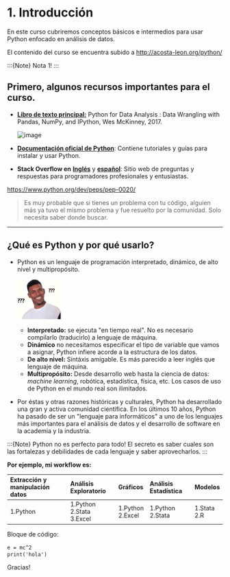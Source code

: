 # 1. Introducción

En este curso cubriremos conceptos básicos e intermedios para usar Python enfocado en análisis de datos.

El contenido del curso se encuentra subido a http://acosta-leon.org/python/

:::{Note}
Nota 1!
:::

## Primero, algunos recursos importantes para el curso.
- [**Libro de texto principal:**](https://www.oreilly.com/library/view/python-for-data/9781491957653/) Python for Data Analysis : Data Wrangling with Pandas, NumPy, and IPython, Wes McKinney, 2017.

   ![image](https://learning.oreilly.com/library/cover/9781491957653/250w/)

- [**Documentación oficial de Python**](https://docs.python.org/3/): Contiene tutoriales y guías para instalar y usar Python.


- **Stack Overflow en** [**Inglés**](https://stackoverflow.com/questions/tagged/python) y [**español**](https://es.stackoverflow.com/questions/tagged/python): Sitio web de preguntas y respuestas para programadores profesionales y entusiastas.

https://www.python.org/dev/peps/pep-0020/


> Es muy probable que si tienes un problema con tu código, alguien más ya tuvo el mismo problema y fue resuelto por la comunidad. Solo necesita saber donde buscar.

---
## ¿Qué es Python y por qué usarlo?
- Python es un lenguaje de programación interpretado, dinámico, de alto nivel y multipropósito. 

     ![image](./images/confused.png)

   - **Interpretado:** se ejecuta "en tiempo real". No es necesario compilarlo (traducirlo) a lenguaje de máquina.
   - **Dinámico** no necesitamos especificar el tipo de variable que vamos a asignar, Python infiere acorde a la estructura de los datos.
   - **De alto nivel:** Sintáxis amigable. Es más parecido a leer inglés que lenguaje de máquina.
   - **Multipropósito:** Desde desarrollo web hasta la ciencia de datos: *machine learning*, robótica, estadística, física, etc. Los casos de uso de Python en el mundo real son ilimitados.
- Por éstas y otras razones históricas y culturales, Python ha desarrollado una gran y activa comunidad científica. En los últimos 10 años, Python ha pasado de ser un "lenguaje para informáticos" a uno de los lenguajes más importantes para el análisis de datos y el desarrollo de software en la academia y la industria.


:::{Note}
Python no es perfecto para todo! El secreto es saber cuales son las fortalezas y debilidades de cada lenguaje y saber aprovecharlos.
:::

**Por ejemplo, mi workflow es:**

| Extracción y manipulación datos | Análisis Exploratorio | Gráficos | Análisis Estadística | Modelos |
|  :---- |  :---- |  :---- |  :---- |  :---- |
| 1.Python | 1.Python <br /> 2.Stata <br /> 3.Excel | 1.Python <br /> 2.Excel | 1.Python <br /> 2.Stata | 1.Stata <br /> 2.R |


Bloque de código:

```
e = mc^2
print('hola')
```

Gracias!


```{bibliography}
```